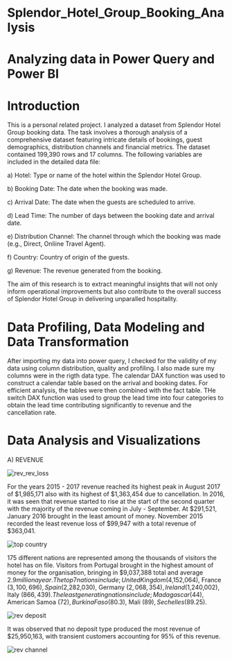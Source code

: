 # Splendor_Hotel_Group_Booking_Analysis
# Analyzing data in Power Query and Power BI
# Introduction
This is a personal related project. I analyzed a dataset from Splendor Hotel Group booking data. The task involves a thorough analysis of a comprehensive dataset featuring intricate details of bookings, guest demographics, distribution channels and financial metrics. The dataset contained 199,390 rows and 17 columns. The following variables are included in the detailed data file:

a) Hotel: Type or name of the hotel within the Splendor Hotel Group.

b) Booking Date: The date when the booking was made.

c) Arrival Date: The date when the guests are scheduled to arrive.

d) Lead Time: The number of days between the booking date and arrival date.

e) Distribution Channel: The channel through which the booking was made (e.g., Direct, Onliine Travel Agent).

f) Country: Country of origin of the guests.

g) Revenue: The revenue generated from the booking.

The aim of this research is to extract meaningful insights that will not only inform operational improvements but also contribute to the overall success of Splendor Hotel Group in delivering unparalled hospitality.

# Data Profiling, Data Modeling and Data Transformation 
After importing my data into power query, I checked for the validity of my data using column distribution, quality and profiling. I also made sure my columns were in the rigth data type. The calendar DAX function was used to construct a calendar table based on the arrival and booking dates. For efficient analysis, the tables were then combined with the fact table. THe switch DAX function was used to group the lead time into four categories to obtain the lead time contributing significantly to revenue and the cancellation rate. 

# Data Analysis and Visualizations 

A) REVENUE

![rev_rev_loss](https://github.com/OlotoDamilola/Splendor_Hotel_Group_Booking_Analysis/assets/109422215/c651b60b-a3af-4ad0-9c91-8509fa7be204)

For the years 2015 - 2017 revenue reached its highest peak in August 2017 of $1,985,171 also with its highest of $1,363,454 due to cancellation. In 2016, it was seen that revenue started to rise at the start of the second quarter with the majority of the revenue coming in July - September. At $291,521, January 2016 brought in the least amount of money. November 2015 recorded the least revenue loss of $99,947 with a total revenue of $363,041.

![top country](https://github.com/OlotoDamilola/Splendor_Hotel_Group_Booking_Analysis/assets/109422215/5abac83b-7347-4b25-aadb-cdaeccbe3ce6) 

175 different nations are represented among the thousands of visitors the hotel has on file. Visitors from Portugal brought in the highest amount of money for the organisation, bringing in $9,037,388 total and average $2.9 million a year. The top 7 nations include; United Kingdom ($4,152,064), France ($3,100,696), Spain ($2,282,030), Germany ($2,068,354), Ireland ($1,240,002), Italy ($866,439). The least generating nations include; Madagascar ($44), American Samoa ($72), Burkina Faso ($80.3), Mali ($89), Sechelles ($89.25). 

![rev deposit](https://github.com/OlotoDamilola/Splendor_Hotel_Group_Booking_Analysis/assets/109422215/17d4a8a2-9d5b-4f80-8c51-2f066b8b4ac9) 

It was observed that no deposit type produced the most revenue of $25,950,163, with transient customers accounting for 95% of this revenue. 

![rev channel](https://github.com/OlotoDamilola/Splendor_Hotel_Group_Booking_Analysis/assets/109422215/d5f428ee-1171-437b-8a2c-7baf1a123273)








